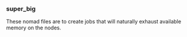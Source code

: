 ### super_big

These nomad files are to create jobs that will naturally exhaust available memory on the nodes.

